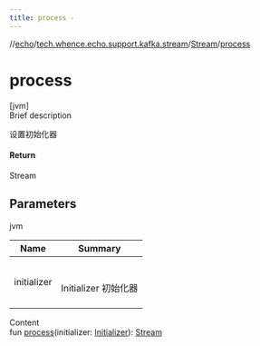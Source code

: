 ```yaml
---
title: process -
---
```

//[echo](../../index.md)/[tech.whence.echo.support.kafka.stream](../index.md)/[Stream](index.md)/[process](process.md)



# process  
[jvm]  
Brief description  


设置初始化器



#### Return  


Stream



## Parameters  
  
jvm  
  
|  Name|  Summary| 
|---|---|
| initializer| <br><br>Initializer 初始化器<br><br>
  
  
Content  
fun [process](process.md)(initializer: [Initializer](../../tech.whence.echo.support.kafka.stream.initializer/-initializer/index.md)): [Stream](index.md)  



